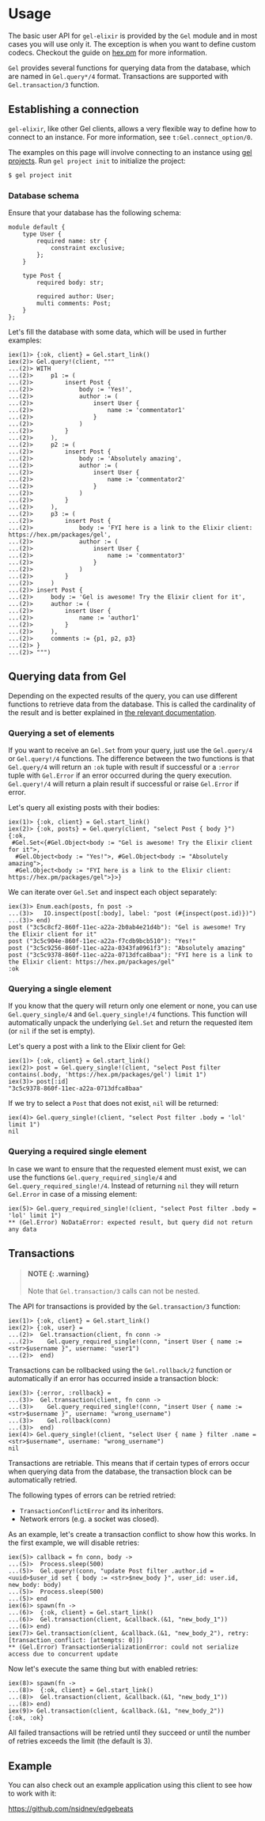 # Usage

The basic user API for `gel-elixir` is provided by the `Gel` module and in most cases you will use only it.
  The exception is when you want to define custom codecs. Checkout the guide on
  [hex.pm](https://hexdocs.pm/gel/custom-codecs.html) for more information.

`Gel` provides several functions for querying data from the database, which are named in `Gel.query*/4` format.
  Transactions are supported with `Gel.transaction/3` function.

## Establishing a connection

`gel-elixir`, like other Gel clients, allows a very flexible way to define how to connect to an instance.
  For more information, see `t:Gel.connect_option/0`.

The examples on this page will involve connecting to an instance using
  [gel projects](https://docs.geldata.com/get-started/projects#projects).
  Run `gel project init` to initialize the project:

```bash
$ gel project init
```

### Database schema

Ensure that your database has the following schema:

```sdl
module default {
    type User {
        required name: str {
            constraint exclusive;
        };
    }

    type Post {
        required body: str;

        required author: User;
        multi comments: Post;
    }
};
```

Let's fill the database with some data, which will be used in further examples:

```iex
iex(1)> {:ok, client} = Gel.start_link()
iex(2)> Gel.query!(client, """
...(2)> WITH
...(2)>     p1 := (
...(2)>         insert Post {
...(2)>             body := 'Yes!',
...(2)>             author := (
...(2)>                 insert User {
...(2)>                     name := 'commentator1'
...(2)>                 }
...(2)>             )
...(2)>         }
...(2)>     ),
...(2)>     p2 := (
...(2)>         insert Post {
...(2)>             body := 'Absolutely amazing',
...(2)>             author := (
...(2)>                 insert User {
...(2)>                     name := 'commentator2'
...(2)>                 }
...(2)>             )
...(2)>         }
...(2)>     ),
...(2)>     p3 := (
...(2)>         insert Post {
...(2)>             body := 'FYI here is a link to the Elixir client: https://hex.pm/packages/gel',
...(2)>             author := (
...(2)>                 insert User {
...(2)>                     name := 'commentator3'
...(2)>                 }
...(2)>             )
...(2)>         }
...(2)>     )
...(2)> insert Post {
...(2)>     body := 'Gel is awesome! Try the Elixir client for it',
...(2)>     author := (
...(2)>         insert User {
...(2)>             name := 'author1'
...(2)>         }
...(2)>     ),
...(2)>     comments := {p1, p2, p3}
...(2)> }
...(2)> """)
```

## Querying data from Gel

Depending on the expected results of the query, you can use different functions to retrieve data from the database.
  This is called the cardinality of the result and is better explained in
  [the relevant documentation](https://docs.geldata.com/database/reference/edgeql/cardinality).

### Querying a set of elements

If you want to receive an `Gel.Set` from your query, just use the `Gel.query/4` or `Gel.query!/4` functions.
  The difference between the two functions is that `Gel.query/4` will return an `:ok` tuple with result
  if successful or a `:error`  tuple with `Gel.Error` if an error occurred during the query execution.
  `Gel.query!/4` will return a plain result if successful or raise `Gel.Error` if error.

Let's query all existing posts with their bodies:

```iex
iex(1)> {:ok, client} = Gel.start_link()
iex(2)> {:ok, posts} = Gel.query(client, "select Post { body }")
{:ok,
 #Gel.Set<{#Gel.Object<body := "Gel is awesome! Try the Elixir client for it">,
  #Gel.Object<body := "Yes!">, #Gel.Object<body := "Absolutely amazing">,
  #Gel.Object<body := "FYI here is a link to the Elixir client: https://hex.pm/packages/gel">}>}
```

We can iterate over `Gel.Set` and inspect each object separately:

```iex
iex(3)> Enum.each(posts, fn post ->
...(3)>   IO.inspect(post[:body], label: "post (#{inspect(post.id)})")
...(3)> end)
post ("3c5c8cf2-860f-11ec-a22a-2b0ab4e21d4b"): "Gel is awesome! Try the Elixir client for it"
post ("3c5c904e-860f-11ec-a22a-f7cdb9bcb510"): "Yes!"
post ("3c5c9256-860f-11ec-a22a-0343fa0961f3"): "Absolutely amazing"
post ("3c5c9378-860f-11ec-a22a-0713dfca8baa"): "FYI here is a link to the Elixir client: https://hex.pm/packages/gel"
:ok
```

### Querying a single element

If you know that the query will return only one element or none, you can use `Gel.query_single/4` and
  `Gel.query_single!/4` functions. This function will automatically unpack the underlying `Gel.Set`
  and return the requested item (or `nil` if the set is empty).

Let's query a post with a link to the Elixir client for Gel:

```iex
iex(1)> {:ok, client} = Gel.start_link()
iex(2)> post = Gel.query_single!(client, "select Post filter contains(.body, 'https://hex.pm/packages/gel') limit 1")
iex(3)> post[:id]
"3c5c9378-860f-11ec-a22a-0713dfca8baa"
```

If we try to select a `Post` that does not exist, `nil` will be returned:

```iex
iex(4)> Gel.query_single!(client, "select Post filter .body = 'lol' limit 1")
nil
```

### Querying a required single element

In case we want to ensure that the requested element must exist, we can use the functions `Gel.query_required_single/4` and
  `Gel.query_required_single!/4`. Instead of returning `nil` they will return `Gel.Error` in case of a missing element:

```iex
iex(5)> Gel.query_required_single!(client, "select Post filter .body = 'lol' limit 1")
** (Gel.Error) NoDataError: expected result, but query did not return any data
```

## Transactions

> #### NOTE {: .warning}
>
> Note that `Gel.transaction/3` calls can not be nested.

The API for transactions is provided by the `Gel.transaction/3` function:

```iex
iex(1)> {:ok, client} = Gel.start_link()
iex(2)> {:ok, user} =
...(2)>  Gel.transaction(client, fn conn ->
...(2)>    Gel.query_required_single!(conn, "insert User { name := <str>$username }", username: "user1")
...(2)>  end)
```

Transactions can be rollbacked using the `Gel.rollback/2` function or automatically
  if an error has occurred inside a transaction block:

```iex
iex(3)> {:error, :rollback} =
...(3)>  Gel.transaction(client, fn conn ->
...(3)>    Gel.query_required_single!(conn, "insert User { name := <str>$username }", username: "wrong_username")
...(3)>    Gel.rollback(conn)
...(3)>  end)
iex(4)> Gel.query_single!(client, "select User { name } filter .name = <str>$username", username: "wrong_username")
nil
```

Transactions are retriable. This means that if certain types of errors occur when querying data from the database,
  the transaction block can be automatically retried.

The following types of errors can be retried retried:

  * `TransactionConflictError` and its inheritors.
  * Network errors (e.g. a socket was closed).

As an example, let's create a transaction conflict to show how this works. In the first example, we will disable retries:

```iex
iex(5)> callback = fn conn, body ->
...(5)>  Process.sleep(500)
...(5)>  Gel.query!(conn, "update Post filter .author.id = <uuid>$user_id set { body := <str>$new_body }", user_id: user.id, new_body: body)
...(5)>  Process.sleep(500)
...(5)> end
iex(6)> spawn(fn ->
...(6)>  {:ok, client} = Gel.start_link()
...(6)>  Gel.transaction(client, &callback.(&1, "new_body_1"))
...(6)> end)
iex(7)> Gel.transaction(client, &callback.(&1, "new_body_2"), retry: [transaction_conflict: [attempts: 0]])
** (Gel.Error) TransactionSerializationError: could not serialize access due to concurrent update
```

Now let's execute the same thing but with enabled retries:

```iex
iex(8)> spawn(fn ->
...(8)>  {:ok, client} = Gel.start_link()
...(8)>  Gel.transaction(client, &callback.(&1, "new_body_1"))
...(8)> end)
iex(9)> Gel.transaction(client, &callback.(&1, "new_body_2"))
{:ok, :ok}
```

All failed transactions will be retried until they succeed or until the number of retries exceeds the limit (the default is 3).

## Example

You can also check out an example application using this client to see how to work with it:

https://github.com/nsidnev/edgebeats
